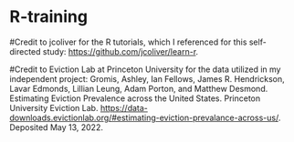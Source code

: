 # R-training

#Credit to jcoliver for the R tutorials, which I referenced for this self-directed study: https://github.com/jcoliver/learn-r.

#Credit to Eviction Lab at Princeton University for the data utilized in my independent project:
  Gromis, Ashley, Ian Fellows, James R. Hendrickson, Lavar Edmonds, Lillian Leung, Adam Porton, and Matthew Desmond. Estimating Eviction Prevalence across the United States. Princeton University Eviction Lab. https://data-downloads.evictionlab.org/#estimating-eviction-prevalance-across-us/. Deposited May 13, 2022.


